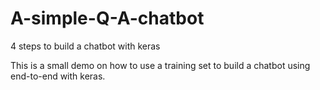 # A-simple-Q-A-chatbot
4 steps to build a chatbot with keras

This is a small demo on how to use a training set to build a chatbot using end-to-end with keras.
